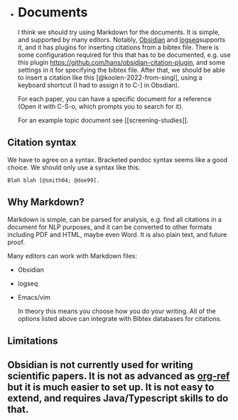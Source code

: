 - Documents
  ==================
  
  I think we should try using Markdown for the documents. It is simple, and supported by many editors. Notably, [Obsidian](https://obsidian.md/) and [logseq](https://github.com/logseq/logseq)supports it, and it has plugins for inserting citations from a bibtex file. There is some configuration required for this that has to be documented, e.g. use this plugin https://github.com/hans/obsidian-citation-plugin, and some settings in it for specifying the bibtex file. After that, we should be able to insert a citation like this [@koolen-2022-from-singl], using a keyboard shortcut (I had to assign it to C-] in Obsdian).
  
  For each paper, you can have a specific document for a reference (Open it with C-S-o, which prompts you to search for it).
  
  For an example topic document see [[screening-studies]].
## Citation syntax
We have to agree on a syntax. Bracketed pandoc syntax seems like a good choice. We should only use a syntax like this.
```
Blah blah [@smith04; @doe99].
```
## Why Markdown?

Markdown is simple, can be parsed for analysis, e.g. find all citations in a document for NLP purposes, and it can be converted to other formats including PDF and HTML, maybe even Word. It is also plain text, and future proof.

Many editors can work with Markdown files:
- Obsidian
- logseq
- Emacs/vim
  
  In theory this means you choose how you do your writing. All of the options listed above can integrate with Bibtex databases for citations.
## Limitations

Obsidian is not currently used for writing scientific papers. It is not as advanced as [org-ref](https://github.com/jkitchin/org-ref) but it is much easier to set up. It is not easy to extend, and requires Java/Typescript skills to do that.
-
